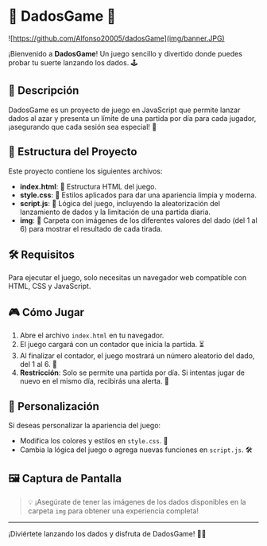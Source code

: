 # 🎲 DadosGame 🎲

![https://github.com/Alfonso20005/dadosGame](img/banner.JPG)

¡Bienvenido a **DadosGame**! Un juego sencillo y divertido donde puedes probar tu suerte lanzando los dados. 🕹️

## 📖 Descripción

DadosGame es un proyecto de juego en JavaScript que permite lanzar dados al azar y presenta un límite de una partida por día para cada jugador, ¡asegurando que cada sesión sea especial! 🌟

## 📁 Estructura del Proyecto

Este proyecto contiene los siguientes archivos:

- **index.html**: 📄 Estructura HTML del juego.
- **style.css**: 🎨 Estilos aplicados para dar una apariencia limpia y moderna.
- **script.js**: 🔧 Lógica del juego, incluyendo la aleatorización del lanzamiento de dados y la limitación de una partida diaria.
- **img**: 📂 Carpeta con imágenes de los diferentes valores del dado (del 1 al 6) para mostrar el resultado de cada tirada.

## 🛠️ Requisitos

Para ejecutar el juego, solo necesitas un navegador web compatible con HTML, CSS y JavaScript.

## 🎮 Cómo Jugar

1. Abre el archivo `index.html` en tu navegador.
2. El juego cargará con un contador que inicia la partida. ⏳
3. Al finalizar el contador, el juego mostrará un número aleatorio del dado, del 1 al 6. 🎲
4. **Restricción**: Solo se permite una partida por día. Si intentas jugar de nuevo en el mismo día, recibirás una alerta. 🚫

## 🎨 Personalización

Si deseas personalizar la apariencia del juego:
- Modifica los colores y estilos en `style.css`. 🌈
- Cambia la lógica del juego o agrega nuevas funciones en `script.js`. 🛠️

## 🖼️ Captura de Pantalla

> 💡 ¡Asegúrate de tener las imágenes de los dados disponibles en la carpeta `img` para obtener una experiencia completa!

---

¡Diviértete lanzando los dados y disfruta de DadosGame! 🎲👾

